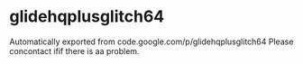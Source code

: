 # glidehqplusglitch64
Automatically exported from code.google.com/p/glidehqplusglitch64
Please concontact ifif there is aa problem. 
